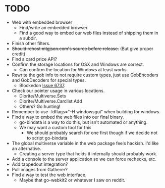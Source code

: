 TODO
====

* Web with embedded browser
	* Find/write an embedded browser.
	* Find a good way to embed our web files instead of shipping them in a subdir.
* Finish other filters.
* ~~Should rehost mtgjson.com's source before release.~~ (But give proper credit)
* Find a card price API?
* Confirm the storage locations for OSX and Windows are correct.
	* Can confirm the location for Windows at least *works*.
* Rewrite the gob info to not require custom types, just use GobEncoders and GobDecoders for special types.
    * Blockedon [Issue 6737](https://code.google.com/p/go/issues/detail?id=6737).
* Check our pointer usage in various locations.
    * Diorite/Multiverse.Sets
	* Diorite/Multiverse.Cardlist.Add
	* Others? Go hunting!
* Remember to use -ldflags="-H windowsgui" when building for windows.
* Find a way to embed the web files into our final binary.
	* go-bindata is a way to do this, but isn't automated or anything.
	* We may want a custom tool for this
		* We should probably search for one first though if we decide not to script go-bindata
* The global multiverse variable in the web package feels hackish. I'd like an alternative.
	* Creating a server type that holds it internally should probably work.
* Add a console to the server application so we can force rechecks, etc.
* Add tappedout integration?
* Pull images from Gatherer?
* Find a way to test the web interface.
	* Maybe that go-webkit2 or whatever I saw on reddit.
